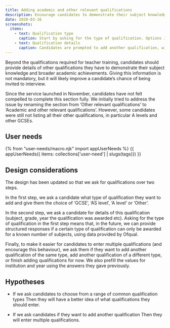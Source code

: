 ```yaml
---
title: Adding academic and other relevant qualifications
description: Encourage candidates to demonstrate their subject knowledge and broader academic achievements.
date: 2020-03-16
screenshots:
  items:
    - text: Qualification type
      caption: Start by asking for the type of qualification. Options include the most common English qualifications (GCSE, AS level and A level) as well as an option to add a qualification of another type.
    - text: Qualification details
      caption: Candidates are prompted to add another qualification, with the question defaulting to adding another qualification of the current type.
---
```


Beyond the qualifications required for teacher training, candidates should provide details of other qualifications they have to demonstrate their subject knowledge and broader academic achievements. Giving this information is not mandatory, but it will likely improve a candidate’s chance of being invited to interview.

Since the service launched in November, candidates have not felt compelled to complete this section fully. We initially tried to address the issue by renaming the section from ‘Other relevant qualifications’ to ‘Academic and other relevant qualifications’. However, some candidates were still not listing all their other qualifications, in particular A levels and other GCSEs.

## User needs

{% from "user-needs/macro.njk" import appUserNeeds %}
{{ appUserNeeds({ items: collections['user-need'] | slugs(tags)}) }}

## Design considerations

The design has been updated so that we ask for qualifications over two steps.

In the first step, we ask a candidate what type of qualification they want to add and give them the choice of ‘GCSE’, ‘AS level’, ‘A level’ or ‘Other’.

In the second step, we ask a candidate for details of this qualification (subject, grade, year the qualification was awarded etc). Asking for the type of qualification in the first step means that, in the future, we can provide structured responses if a certain type of qualification can only be awarded for a known number of subjects, using data provided by Ofqual.

Finally, to make it easier for candidates to enter multiple qualifications (and encourage this behaviour), we ask them if they want to add another qualification of the same type, add another qualification of a different type, or finish adding qualifications for now. We also prefill the values for institution and year using the answers they gave previously.

## Hypotheses

* If we ask candidates to choose from a range of common qualification types
  Then they will have a better idea of what qualifications they should enter.

* If we ask candidates if they want to add another qualification
  Then they will enter multiple qualifications.
